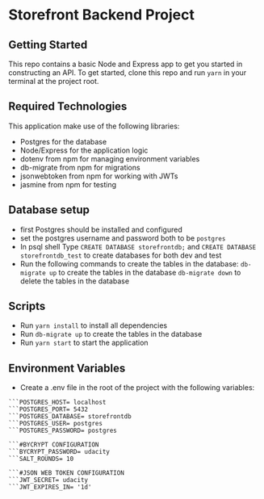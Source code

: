 # Storefront Backend Project

## Getting Started

This repo contains a basic Node and Express app to get you started in constructing an API. To get started, clone this repo and run `yarn` in your terminal at the project root.

## Required Technologies
This application make use of the following libraries:
- Postgres for the database
- Node/Express for the application logic
- dotenv from npm for managing environment variables
- db-migrate from npm for migrations
- jsonwebtoken from npm for working with JWTs
- jasmine from npm for testing

## Database setup
- first Postgres should be installed and configured
- set the postgres username and password both to be `postgres`
- In psql shell Type ```CREATE DATABASE storefrontdb;``` and ```CREATE DATABASE storefrontdb_test``` to create databases for both dev and test
- Run the following commands to create the tables in the database:
```db-migrate up``` to create the tables in the database
```db-migrate down``` to delete the tables in the database

## Scripts
- Run ```yarn install``` to install all dependencies
- Run ```db-migrate up``` to create the tables in the database
- Run ```yarn start``` to start the application

## Environment Variables
- Create a .env file in the root of the project with the following variables:
```#DATABASE CONFIGURATION
```POSTGRES_HOST= localhost
```POSTGRES_PORT= 5432
```POSTGRES_DATABASE= storefrontdb
```POSTGRES_USER= postgres
```POSTGRES_PASSWORD= postgres

```#BYCRYPT CONFIGURATION
```BYCRYPT_PASSWORD= udacity
```SALT_ROUNDS= 10

```#JSON WEB TOKEN CONFIGURATION
```JWT_SECRET= udacity
```JWT_EXPIRES_IN= '1d'
```
